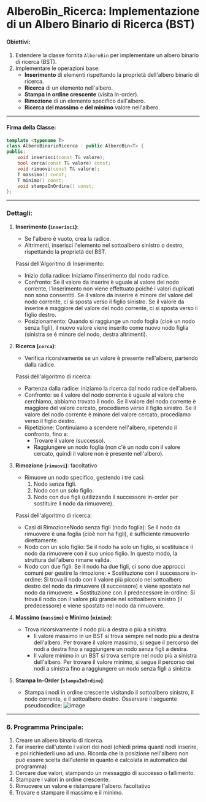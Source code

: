 # AlberoBin_Ricerca: Implementazione di un Albero Binario di Ricerca (BST)

#### Obiettivi:
1. Estendere la classe fornita `AlberoBin` per implementare un albero binario di ricerca (BST).
2. Implementare le operazioni base:
   - **Inserimento** di elementi rispettando la proprietà dell'albero binario di ricerca.
   - **Ricerca** di un elemento nell'albero.
   - **Stampa in ordine crescente** (visita in-order).
   - **Rimozione** di un elemento specifico dall'albero.
   - **Ricerca del massimo** e **del minimo** valore nell'albero.

---

#### Firma della Classe:
```cpp
template <typename T>
class AlberoBinarioRicerca : public AlberoBin<T> {
public:
    void inserisci(const T& valore);
    bool cerca(const T& valore) const;
    void rimuovi(const T& valore);
    T massimo() const;
    T minimo() const;
    void stampaInOrdine() const;
};
```

---

### Dettagli:

1. **Inserimento (`inserisci`)**:
   - Se l'albero è vuoto, crea la radice.
   - Altrimenti, inserisci l'elemento nel sottoalbero sinistro o destro, rispettando la proprietà del BST.

   Passi dell'Algoritmo di Inserimento:
      - Inizio dalla radice: Iniziamo l'inserimento dal nodo radice.
      - Confronto: Se il valore da inserire è uguale al valore del nodo corrente, l'inserimento non viene effettuato poiché i valori duplicati non sono consentiti. Se il valore da inserire è minore del valore del nodo corrente, ci si sposta verso il figlio sinistro. Se il valore da inserire è maggiore del valore del nodo corrente, ci si sposta verso il figlio destro.
      - Posizionamento: Quando si raggiunge un nodo foglia (cioè un nodo senza figli), il nuovo valore viene inserito come nuovo nodo figlia (sinistra se é minore del nodo, destra altrimenti).

3. **Ricerca (`cerca`)**:
   - Verifica ricorsivamente se un valore è presente nell'albero, partendo dalla radice.
  	
   Passi dell'algoritmo di ricerca:
   - Partenza dalla radice: iniziamo la ricerca dal nodo radice dell'albero.
   - Confronto: se il valore del nodo corrente è uguale al valore che cerchiamo, abbiamo trovato il nodo. Se il valore del nodo corrente è maggiore del valore cercato, procediamo verso il figlio sinistro. Se il valore del nodo corrente è minore del valore cercato, procediamo verso il figlio destro.
   - Ripetizione: Continuiamo a scendere nell'albero, ripetendo il confronto, fino a:
      - Trovare il valore (successo).
      - Raggiungere un nodo foglia (non c'è un nodo con il valore cercato, quindi il valore non è presente nell'albero).

5. **Rimozione (`rimuovi`)**: facoltativo
   - Rimuove un nodo specifico, gestendo i tre casi:
     1. Nodo senza figli.
     2. Nodo con un solo figlio.
     3. Nodo con due figli (utilizzando il successore in-order per sostituire il nodo da rimuovere).

   Passi dell'algoritmo di ricerca:
   - Casi di RimozioneNodo senza figli (nodo foglia): Se il nodo da rimuovere è una foglia (cioè non ha figli), è sufficiente rimuoverlo direttamente.
   - Nodo con un solo figlio: Se il nodo ha solo un figlio, si sostituisce il nodo da rimuovere con il suo unico figlio. In questo modo, la struttura dell'albero rimane valida.
   - Nodo con due figli: Se il nodo ha due figli, ci sono due approcci comuni per gestire la rimozione:
      ▪ Sostituzione con il successore in-ordine: Si trova il nodo con il valore più piccolo nel sottoalbero destro del nodo da rimuovere (il successore) e viene spostato nel nodo da rimuovere.
      ▪ Sostituzione con il predecessore in-ordine: Si trova il nodo con il valore più grande nel sottoalbero sinistro (il predecessore) e viene spostato nel nodo da rimuovere.

6. **Massimo (`massimo`) e Minimo (`minimo`)**:
   - Trova ricorsivamente il nodo più a destra o più a sinistra.
     -  Il valore massimo in un BST si trova sempre nel nodo più a destra dell'albero. Per trovare il valore massimo, si segue il percorso dei nodi a destra fino a raggiungere un nodo senza figli a destra.
     -  Il valore minimo in un BST si trova sempre nel nodo più a sinistra dell'albero. Per trovare il valore minimo, si segue il percorso dei nodi a sinistra fino a raggiungere un nodo senza figli a sinistra

7. **Stampa In-Order (`stampaInOrdine`)**:
   - Stampa i nodi in ordine crescente visitando il sottoalbero sinistro, il nodo corrente, e il sottoalbero destro.
     Osservare il seguente pseudocodice:
    ![image](https://github.com/user-attachments/assets/53fc273b-b485-4acd-a909-9fa520cb2bd8)

---

### 6. Programma Principale:
1. Creare un albero binario di ricerca.
2. Far inserire dall'utente i valori dei nodi (chiedi prima quanti nodi inserire, e poi richiederli uno ad uno. Ricorda che la posizione nell'albero non puó essere scelta dall'utente in quanto é calcolata in automatico dal programma)
3. Cercare due valori, stampando un messaggio di successo o fallimento.
4. Stampare i valori in ordine crescente.
5. Rimuovere un valore e ristampare l'albero. facoltativo
6. Trovare e stampare il massimo e il minimo.

